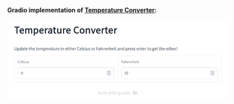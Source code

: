 **Gradio implementation of [Temperature Converter](https://7guis.github.io/7guis/tasks/#temp):**

<img src="assets/temp_conv_demo.png" alt="Temperature Converter with Gradio"/>
